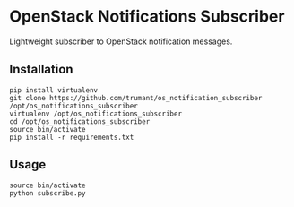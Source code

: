 # OpenStack Notifications Subscriber

Lightweight subscriber to OpenStack notification messages.

## Installation

```shell
pip install virtualenv
git clone https://github.com/trumant/os_notification_subscriber /opt/os_notifications_subscriber
virtualenv /opt/os_notifications_subscriber
cd /opt/os_notifications_subscriber
source bin/activate
pip install -r requirements.txt
```

## Usage

```shell
source bin/activate
python subscribe.py
```
